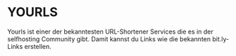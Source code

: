# YOURLS
Yourls ist einer der bekanntesten URL-Shortener Services die es in der selfhosting Community gibt. Damit kannst du Links wie die
bekannten bit.ly-Links erstellen.

